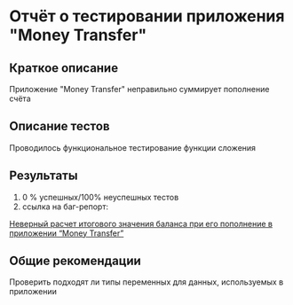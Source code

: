 # Отчёт о тестировании приложения "Money Transfer"
## Краткое описание
Приложение "Money Transfer" неправильно суммирует пополнение счёта

## Описание тестов
Проводилось функциональное тестирование функции сложения

## Результаты
1. 0 % успешных/100% неуспешных тестов
1. ссылка на баг-репорт:

[Неверный расчет итогового значения баланса при его пополнение в приложении “Money Transfer”](https://github.com/testveraspir/netolog_java_2.1/issues/1)

## Общие рекомендации
Проверить подходят ли типы переменных для данных, используемых в приложении
